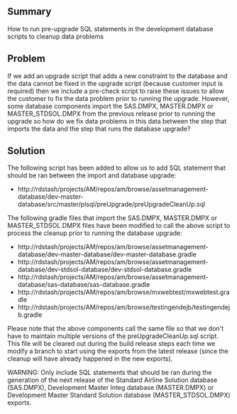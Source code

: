 ## Summary
How to run pre-upgrade SQL statements in the development database scripts to cleanup data problems


## Problem
If we add an upgrade script that adds a new constraint to the database and the data cannot be fixed in the upgrade script (because customer input is required) then we include a pre-check script to raise these issues to allow the customer to fix the data problem prior to running the upgrade. However, some database components import the SAS.DMPX, MASTER.DMPX or MASTER_STDSOL.DMPX from the previous release prior to running the upgrade so how do we fix data problems in this data between the step that imports the data and the step that runs the database upgrade?

## Solution
The following script has been added to allow us to add SQL statement that should be ran between the import and database upgrade:
* http://rdstash/projects/AM/repos/am/browse/assetmanagement-database/dev-master-database/src/master/plsql/preUpgrade/preUpgradeCleanUp.sql

The following gradle files that import the SAS.DMPX, MASTER.DMPX or MASTER_STDSOL.DMPX files have been modified to call the above script to process the cleanup prior to running the database upgrade:
* http://rdstash/projects/AM/repos/am/browse/assetmanagement-database/dev-master-database/dev-master-database.gradle
* http://rdstash/projects/AM/repos/am/browse/assetmanagement-database/dev-stdsol-database/dev-stdsol-database.gradle
* http://rdstash/projects/AM/repos/am/browse/assetmanagement-database/sas-database/sas-database.gradle
* http://rdstash/projects/AM/repos/am/browse/mxwebtest/mxwebtest.gradle
* http://rdstash/projects/AM/repos/am/browse/testingendejb/testingendejb.gradle

Please note that the above components call the same file so that we don't have to maintain multiple versions of the preUpgradeCleanUp.sql script. This file will be cleared out during the build release steps each time we modify a branch to start using the exports from the latest release (since the cleanup will have already happened in the new exports).

WARNING: Only include SQL statements that should be ran during the generation of the next release of the Standard Airline Solution database (SAS.DMPX), Development Master Integ database (MASTER.DMPX) or Development Master Standard Solution database (MASTER_STDSOL.DMPX) exports.
